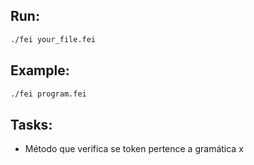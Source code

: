 ## Run:

```bash
./fei your_file.fei
```

## Example:

```bash
./fei program.fei
```

## Tasks:

-   Método que verifica se token pertence a gramática x
